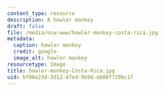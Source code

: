 ```yaml
---
content_type: resource
description: A howler monkey
draft: false
file: /media/ocw-www/howler-monkey-costa-rica.jpg
metadata:
  caption: howler monkey
  credit: google
  image_alt: howler monkey
resourcetype: Image
title: howler-monkey-Costa-Rica.jpg
uid: bf06e23d-3d12-47ed-9b9d-eb08f720bc1f
---
```

